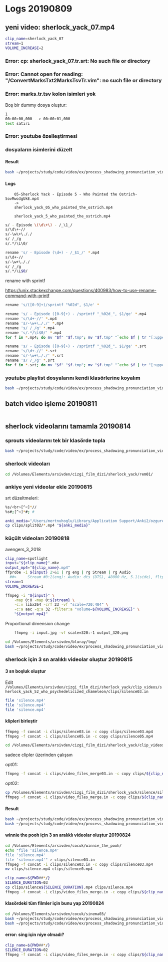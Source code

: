 
# Logs 20190809 

## yeni video: sherlock_yack_07.mp4

``` bash
clip_name=sherlock_yack_07
stream=1
VOLUME_INCREASE=2
``` 

### Error: cp: sherlock_yack_07.tr.srt: No such file or directory

### Error: Cannot open for reading: "/ConvertMarksTxt2MarksTsvTr.vim": no such file or directory

### Error: marks.tr.tsv kolon isimleri yok

Boş bir dummy dosya oluştur:

``` bash
1
00:00:00,000 --> 00:00:01,000
test satırı

``` 

### Error: youtube özelleştirmesi

### dosyaların isimlerini düzelt

#### Result

``` bash
bash ~/projects/study/code/video/ex/process_shadowing_pronunciation_video_clips/rename_youtube_playlist_files.sh
``` 

#### Logs

		05-Sherlock Yack - Episode 5 - Who Painted the Ostrich-5ovMwo3gUkE.mp4
		->
		sherlock_yack_05_who_painted_the_ostrich.mp4

		sherlock_yack_5_who_painted_the_ostrich.mp4

``` bash
s/ - Episode \(\d\+\) - /_\1_/
s/\d\+-//
s/-\w\+\././
s/ /_/g
s/.*/\L\0/
``` 

``` bash
rename 's/ - Episode (\d+) - /_$1_/' *.mp4
s/\d+-//
s/-\w+\././
s/ /_/g
s/.*/\L$0/
``` 

rename with sprintf

https://unix.stackexchange.com/questions/400983/how-to-use-rename-command-with-printf

``` bash
rename 's/([0-9]+)/sprintf "%02d", $1/e' *
``` 

``` bash
rename 's/ - Episode ([0-9]+) - /sprintf "_%02d_", $1/ge' *.mp4
rename 's/\d+-//' *.mp4
rename 's/-\w+\././' *.mp4
rename 's/ /_/g' *.mp4
rename 's/.*/\L$0/' *.mp4
for f in *.mp4; do mv "$f" "$f.tmp"; mv "$f.tmp" "`echo $f | tr "[:upper:]" "[:lower:]"`"; done
``` 

``` bash
rename 's/ - Episode ([0-9]+) - /sprintf "_%02d_", $1/ge' *.srt
rename 's/\d+-//' *.srt
rename 's/-\w+\././' *.srt
rename 's/ /_/g' *.srt
for f in *.srt; do mv "$f" "$f.tmp"; mv "$f.tmp" "`echo $f | tr "[:upper:]" "[:lower:]"`"; done
``` 

### youtube playlist dosyalarını kendi klasörlerine koyalım 

``` bash
bash ~/projects/study/code/video/ex/process_shadowing_pronunciation_video_clips/move_youtube_playlist_files_to_their_own_dirs.R
``` 

## batch video işleme 20190811 

``` bash
``` 

## sherlock videolarını tamamla 20190814 

### sprouts videolarını tek bir klasörde topla

``` bash
bash ~/projects/study/code/video/ex/process_shadowing_pronunciation_video_clips/collect_youtube_playlist_originals_into_sep_dir.sh
``` 

### sherlock videoları 

``` bash
cd /Volumes/Elements/arsivden/cizgi_film_dizi/sherlock_yack/rem01/
``` 

### ankiye yeni videolar ekle 20190815 

srt düzeltmeleri:

``` bash
%s/<br>[^<]*//
%s#;[^<]*#; #
``` 

``` bash
anki_media="/Users/mertnuhoglu/Library/Application Support/Anki2/ozgureminnuhoglu/collection.media/"
cp clips/split02/*.mp4 "${anki_media}"
``` 

### küçült videoları 20190818 

avengers_3_2018

``` bash
clip_name=spotlight
input="${clip_name}".mkv
output_mp4="${clip_name}.mp4"
ffprobe -i ${input} 2>&1 | rg eng | rg Stream | rg Audio
  ##>     Stream #0:2(eng): Audio: dts (DTS), 48000 Hz, 5.1(side), fltp, 1536 kb/s
stream=1
VOLUME_INCREASE=1
``` 

``` bash
ffmpeg -i "${input}" \
	-map 0:0 -map 0:${stream} \
	-c:v libx264 -crf 23 -vf "scale=720:404" \
	-c:a aac -q:a 32 -filter:a "volume=${VOLUME_INCREASE}" \
	"${output_mp4}" 
``` 

Proportional dimension change

``` bash
    ffmpeg -i input.jpg -vf scale=320:-1 output_320.png
``` 

``` bash
cd /Volumes/Elements/arsivden/bluray/tmp/
bash ~/projects/study/code/video/ex/process_shadowing_pronunciation_video_clips/loop_dirs_and_compress_videos.sh
``` 

### sherlock için 3 sn aralıklı videolar oluştur 20190815 

#### 3 sn boşluk oluştur

Edit `/Volumes/Elements/arsivden/cizgi_film_dizi/sherlock_yack/clip_videos/sherlock_yack_52_who_psychedelicized_chameleon/clips/silence03.in`

``` bash
file 'silence.mp4'
file 'silence.mp4'
file 'silence.mp4'
``` 

#### klipleri birleştir

``` bash
ffmpeg -f concat -i clips/silence03.in -c copy clips/silence03.mp4
ffmpeg -f concat -i clips/silence05.in -c copy clips/silence05.mp4
``` 

``` bash
cd /Volumes/Elements/arsivden/cizgi_film_dizi/sherlock_yack/clip_videos/group01/
``` 

sadece clipler üzerinden çalışsın

opt01:

``` bash
ffmpeg -f concat -i clips/video_files_merge03.in -c copy clips/${clip_name}_silence.mp4
``` 

opt02:

``` bash
cp /Volumes/Elements/arsivden/cizgi_film_dizi/sherlock_yack/silence/silence03.mp4 clips/silence.mp4
ffmpeg -f concat -i clips/video_files_merge.in -c copy clips/${clip_name}_silence03.mp4
``` 

#### Result

``` bash
bash ~/projects/study/code/video/ex/process_shadowing_pronunciation_video_clips/loop_dirs_and_merge_silenced_clips.sh
bash ~/projects/study/code/video/ex/process_shadowing_pronunciation_video_clips/loop_dirs_and_merge_silenced_clips.sh 05
``` 

#### winnie the pooh için 3 sn aralıklı videolar oluştur 20190824 

``` bash
cd /Volumes/Elements/arsivden/cocuk/winnie_the_pooh/
echo "file 'silence.mp4'
file 'silence.mp4'
file 'silence.mp4'" > clips/silence03.in
ffmpeg -f concat -i clips/silence03.in -c copy clips/silence03.mp4
mv clips/silence.mp4 clips/silence0.mp4
``` 

``` bash
clip_name=${PWD##*/}
SILENCE_DURATION=03
cp clips/silence${SILENCE_DURATION}.mp4 clips/silence.mp4
ffmpeg -f concat -i clips/video_files_merge.in -c copy clips/${clip_name}_silence${SILENCE_DURATION}.mp4
``` 

#### klasördeki tüm filmler için bunu yap 20190824 

``` bash
cd /Volumes/Elements/arsivden/cocuk/sinema03/
bash ~/projects/study/code/video/ex/process_shadowing_pronunciation_video_clips/loop_dirs_and_merge_silenced_clips02.sh
bash ~/projects/study/code/video/ex/process_shadowing_pronunciation_video_clips/collect_youtube_playlist_results_into_sep_dir.sh
``` 

#### error: sing için niye olmadı?

``` bash
clip_name=${PWD##*/}
SILENCE_DURATION=02
ffmpeg -f concat -i clips/video_files_merge.in -c copy clips/${clip_name}_silence${SILENCE_DURATION}.mp4
``` 



